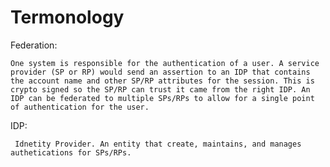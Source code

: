 # Termonology

Federation: 
    
    One system is responsible for the authentication of a user. A service provider (SP or RP) would send an assertion to an IDP that contains the account name and other SP/RP attributes for the session. This is crypto signed so the SP/RP can trust it came from the right IDP. An IDP can be federated to multiple SPs/RPs to allow for a single point of authentication for the user.
    
 IDP: 
 
     Idnetity Provider. An entity that create, maintains, and manages authetications for SPs/RPs.
